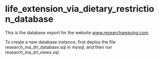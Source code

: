 # life_extension_via_dietary_restriction_database

This is the database export for the website www.researchweaving.com.

To create a new database instance, first deploy the file research_ma_drl_database.sql in mysql, and then run research_ma_drl_views.sql.
